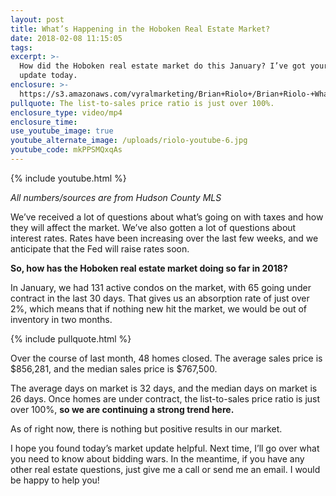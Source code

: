 ```yaml
---
layout: post
title: What’s Happening in the Hoboken Real Estate Market?
date: 2018-02-08 11:15:05
tags:
excerpt: >-
  How did the Hoboken real estate market do this January? I’ve got your market
  update today.
enclosure: >-
  https://s3.amazonaws.com/vyralmarketing/Brian+Riolo+/Brian+Riolo-+Whats+Happening+in+the+Hoboken+Real+Estate+Market%253F.mp4
pullquote: The list-to-sales price ratio is just over 100%.
enclosure_type: video/mp4
enclosure_time:
use_youtube_image: true
youtube_alternate_image: /uploads/riolo-youtube-6.jpg
youtube_code: mkPPSMQxqAs
---
```


{% include youtube.html %}

*All numbers/sources are from Hudson County MLS*

We’ve received a lot of questions about what’s going on with taxes and how they will affect the market. We’ve also gotten a lot of questions about interest rates. Rates have been increasing over the last few weeks, and we anticipate that the Fed will raise rates soon.

**So, how has the Hoboken real estate market doing so far in 2018?**

In January, we had 131 active condos on the market, with 65 going under contract in the last 30 days. That gives us an absorption rate of just over 2%, which means that if nothing new hit the market, we would be out of inventory in two months.

{% include pullquote.html %}

Over the course of last month, 48 homes closed. The average sales price is $856,281, and the median sales price is $767,500.

The average days on market is 32 days, and the median days on market is 26 days. Once homes are under contract, the list-to-sales price ratio is just over 100%, **so we are continuing a strong trend here.**

As of right now, there is nothing but positive results in our market.

I hope you found today’s market update helpful. Next time, I’ll go over what you need to know about bidding wars. In the meantime, if you have any other real estate questions, just give me a call or send me an email. I would be happy to help you!